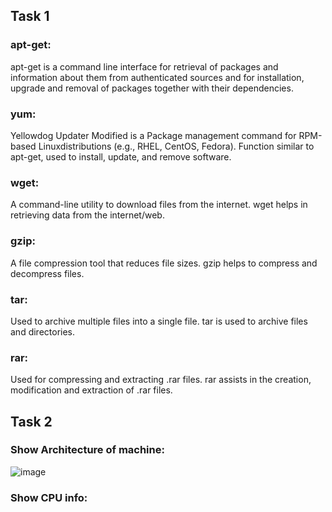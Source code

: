## Task 1

### apt-get: 
apt-get is a command line interface for retrieval of packages and information about them from authenticated sources and for installation, upgrade and removal of packages together with their dependencies.

### yum:
Yellowdog Updater Modified is a Package management command for RPM-based Linuxdistributions (e.g., RHEL, CentOS, Fedora). Function similar to apt-get, used to install, update, and remove software.

### wget:
A command-line utility to download files from the internet. wget helps in retrieving data from the internet/web. 

### gzip:
 A file compression tool that reduces file sizes. gzip helps to compress and decompress files.

### tar:
Used to archive multiple files into a single file. tar is used to archive files and directories.

### rar:
Used for compressing and extracting .rar files. rar assists in the creation, modification and extraction of .rar files.


## Task 2

### Show Architecture of machine: 
![image](https://github.com/user-attachments/assets/eea04b38-bf05-4580-b3ab-5a899eeaa4da)

### Show CPU info:
